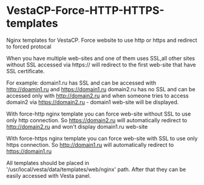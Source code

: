 # VestaCP-Force-HTTP-HTTPS-templates
Nginx templates for VestaCP. Force website to use http or https and redirect to forced protocal

When you have multiple web-sites and one of them uses SSL,all other sites without SSL accessed via https:// will redirect to the first web-site that have SSL certificate.

For example:
domain1.ru has SSL and can be accessed with http://doamin1.ru and https://domain1.ru
domain2.ru has no SSL and can be accessed only with http://domain2.ru and when someone tries to access domain2
via https://domain2.ru - domain1 web-site will be displayed.

With force-http nginx template you can force web-site without SSL to use only http connection.
So https://domain2.ru will automatically redirect to http://domain2.ru and won't display domain1.ru web-site

With force-https nginx template you can force web-site with SSL to use only https connection.
So http://domain1.ru will automatically redirect to https://domain1.ru

All templates should be placed in '/usr/local/vesta/data/templates/web/nginx' path.
After that they can be easily accessed with Vesta panel.
